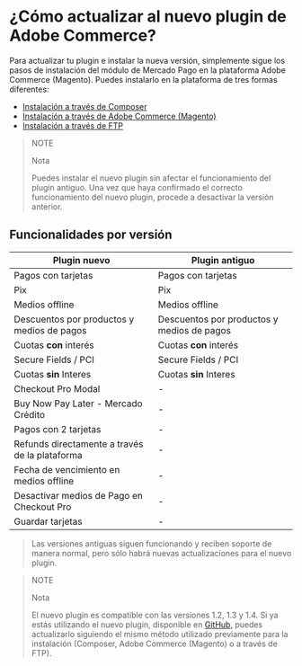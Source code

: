 # ¿Cómo actualizar al nuevo plugin de Adobe Commerce?

Para actualizar tu plugin e instalar la nueva versión, simplemente sigue los pasos de instalación del módulo de Mercado Pago en la plataforma Adobe Commerce (Magento). Puedes instalarlo en la plataforma de tres formas diferentes:

 * [Instalación a través de Composer](https://www.mercadopago.com.br/developers/es/docs/adobe-commerce/installation/composer)
 * [Instalación a través de Adobe Commerce (Magento)](https://www.mercadopago.com.br/developers/es/docs/adobe-commerce/installation/magento-marketplace)
 * [Instalación a través de FTP](https://www.mercadopago.com.br/developers/es/docs/adobe-commerce/installation/ftp)


> NOTE
>
> Nota
>
> Puedes instalar el nuevo plugin sin afectar el funcionamiento del plugin antiguo. Una vez que haya confirmado el correcto funcionamiento del nuevo plugin, procede a desactivar la versión anterior.

## Funcionalidades por versión

| Plugin nuevo                          | Plugin antiguo                       |
|--------------------------------------|--------------------------------------|
| Pagos con tarjetas                   | Pagos con tarjetas                   |
| Pix                                  | Pix                                  |
| Medios offline                           | Medios offline                           |
| Descuentos por productos y medios de pagos | Descuentos por productos y medios de pagos |
| Cuotas **con** interés                   | Cuotas **con** interés                   |
| Secure Fields / PCI                  | Secure Fields / PCI                  |
| Cuotas **sin** Interes                   | Cuotas **sin** Interes                   |
| Checkout Pro Modal                        | -                                    |
| Buy Now Pay Later - Mercado Crédito    | -                                    |
| Pagos con 2 tarjetas                 | -                                    |
| Refunds directamente a través de la plataforma | -                             |
| Fecha de vencimiento en medios offline    | -                                    |
| Desactivar medios de Pago en Checkout Pro  | -                                    |
| Guardar tarjetas                     | -                                    |

> Las versiones antiguas siguen funcionando y reciben soporte de manera normal, pero sólo habrá nuevas actualizaciones para el nuevo plugin.

> NOTE
>
> Nota
>
> El nuevo plugin es compatible con las versiones 1.2, 1.3 y 1.4. Si ya estás utilizando el nuevo plugin, disponible en [GitHub,](https://github.com/mercadopago/adb-payment) puedes actualizarlo siguiendo el mismo método utilizado previamente para la instalación (Composer, Adobe Commerce (Magento) o a través de FTP).